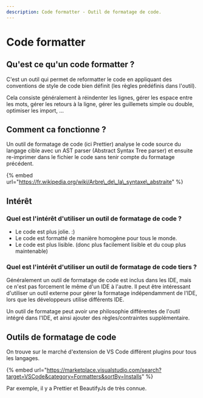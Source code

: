 ```yaml
---
description: Code formatter - Outil de formatage de code.
---
```


# Code formatter

## Qu'est ce qu'un code formatter ?

C'est un outil qui permet de reformatter le code en appliquant des conventions de style de code bien définit \(les règles prédéfinis dans l'outil\).

Cela consiste généralement à réindenter les lignes, gérer les espace entre les mots, gérer les retours à la ligne, gérer les guillemets simple ou double, optimiser les import, …

## Comment ca fonctionne ?

Un outil de formatage de code \(ici Prettier\) analyse le code source du langage cible avec un AST parser \(Abstract Syntax Tree parser\) et ensuite re-imprimer dans le fichier le code sans tenir compte du formatage précédent.

{% embed url="https://fr.wikipedia.org/wiki/Arbre\_de\_la\_syntaxe\_abstraite" %}

## Intérêt

### Quel est l'intérêt d'utiliser un outil de formatage de code ?

* Le code est plus jolie. :\)
* Le code est formatté de manière homogène pour tous le monde.
* Le code est plus lisible. \(donc plus facilement lisible et du coup plus maintenable\)

### Quel est l'intérêt d'utiliser un outil de formatage de code tiers ?

Généralement un outil de formatage de code est inclus dans les IDE, mais ce n'est pas forcement le même d'un IDE à l'autre. Il peut être intéressant d'utiliser un outil  externe pour gérer la formatage indépendamment de l'IDE, lors que les développeurs utilise différents IDE.

Un outil de formatage peut avoir une philosophie différentes de l'outil intégré dans l'IDE, et ainsi ajouter des règles/contraintes supplémentaire.

## Outils de formatage de code

On trouve sur le marché d'extension de VS Code différent plugins pour tous les langages.

{% embed url="https://marketplace.visualstudio.com/search?target=VSCode&category=Formatters&sortBy=Installs" %}

Par exemple, il y a Prettier et BeautifyJs de très connue.

